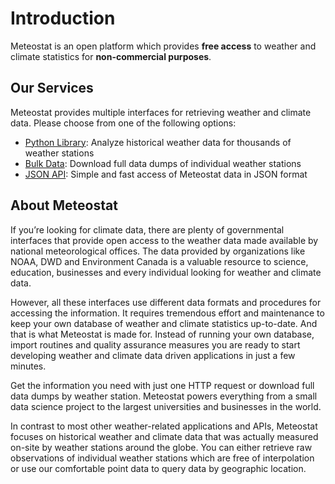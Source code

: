 # Introduction

Meteostat is an open platform which provides **free access** to weather and climate statistics for **non-commercial purposes**.

## Our Services

Meteostat provides multiple interfaces for retrieving weather and climate data. Please choose from one of the following options:

* [Python Library](/python/): Analyze historical weather data for thousands of weather stations
* [Bulk Data](/bulk/): Download full data dumps of individual weather stations
* [JSON API](/api/): Simple and fast access of Meteostat data in JSON format

## About Meteostat

If you’re looking for climate data, there are plenty of governmental interfaces that provide open access to the weather data made available by national meteorological offices. The data provided by organizations like NOAA, DWD and Environment Canada is a valuable resource to science, education, businesses and every individual looking for weather and climate data.

However, all these interfaces use different data formats and procedures for accessing the information. It requires tremendous effort and maintenance to keep your own database of weather and climate statistics up-to-date. And that is what Meteostat is made for. Instead of running your own database, import routines and quality assurance measures you are ready to start developing weather and climate data driven applications in just a few minutes.

Get the information you need with just one HTTP request or download full data dumps by weather station. Meteostat powers everything from a small data science project to the largest universities and businesses in the world.

In contrast to most other weather-related applications and APIs, Meteostat focuses on historical weather and climate data that was actually measured on-site by weather stations around the globe. You can either retrieve raw observations of individual weather stations which are free of interpolation or use our comfortable point data to query data by geographic location.
